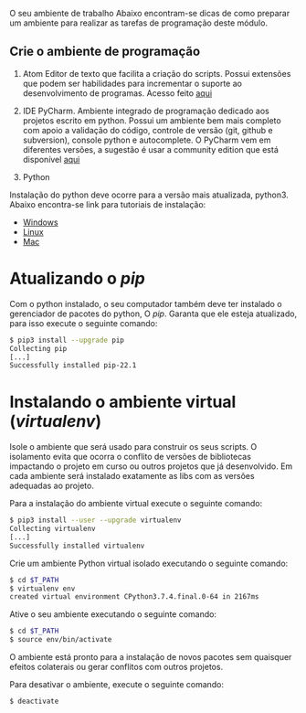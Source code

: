  O seu ambiente de trabalho
Abaixo encontram-se dicas de como preparar um ambiente para realizar 
as tarefas de programação deste módulo.

## Crie o ambiente de programação

1. Atom
Editor de texto que facilita a criação do scripts. Possui 
extensões que podem ser habilidades para incrementar o 
suporte ao desenvolvimento de programas. Acesso feito [aqui](https://atom.io)

2. IDE PyCharm.
Ambiente integrado de programação dedicado aos projetos escrito em python. Possui um ambiente
bem mais completo com apoio a validação do código, controle de versão (git, github e subversion),
console python e autocomplete. O PyCharm vem em diferentes versões, a sugestão
é usar a community edition que está disponível [aqui](https://www.jetbrains.com/pycharm/download)

4. Python

Instalação do python deve ocorre para a versão mais atualizada, python3. Abaixo encontra-se link para tutoriais de instalação:

* [Windows](https://python.org.br/instalacao-windows/)
* [Linux](https://python.org.br/instalacao-linux/)
* [Mac](https://python.org.br/instalacao-mac/)


# Atualizando o *pip*

Com o python instalado, o seu computador também deve ter instalado o gerenciador de pacotes do python, O *pip*. Garanta que ele esteja atualizado, para isso execute o seguinte comando:

```bash
$ pip3 install --upgrade pip
Collecting pip
[...]
Successfully installed pip-22.1
```

# Instalando o ambiente virtual (*virtualenv*)

Isole o ambiente que será usado para construir os seus scripts. O isolamento evita que ocorra o conflito de versões de 
bibliotecas impactando o projeto em curso ou outros projetos que já desenvolvido. Em cada ambiente será instalado 
exatamente as libs com as versões adequadas ao projeto.

Para a instalação do ambiente virtual execute o seguinte comando:

```bash
$ pip3 install --user --upgrade virtualenv
Collecting virtualenv
[...]
Successfully installed virtualenv
```
Crie um ambiente Python virtual isolado executando o seguinte comando:

```bash
$ cd $T_PATH
$ virtualenv env
created virtual environment CPython3.7.4.final.0-64 in 2167ms
```
Ative o seu ambiente executando o seguinte comando:

```bash
$ cd $T_PATH
$ source env/bin/activate
```
O ambiente está pronto para a instalação de novos pacotes sem quaisquer efeitos colaterais ou gerar conflitos com outros 
projetos.

Para desativar o ambiente, execute o seguinte comando:

```bash
$ deactivate
```
